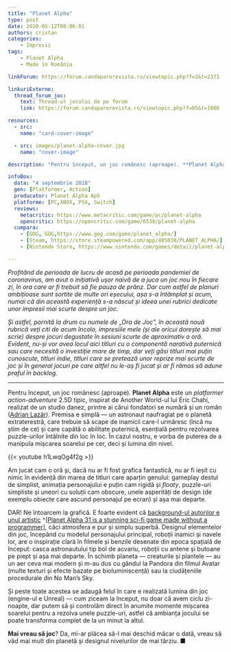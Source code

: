 ```yaml
---
title: "Planet Alpha"
type: post
date: 2020-05-12T00:06:01
authors: cristan
categories:
    - Impresii
tags:
    - Planet Alpha
    - Made în România

linkForum: https://forum.candaparerevista.ro/viewtopic.php?f=2&t=2371

linkuriExterne: 
  thread_forum_joc:
    text: Thread-ul jocului de pe forum
    link: https://forum.candaparerevista.ro/viewtopic.php?f=85&t=1866

resources:
  - src: 
    name: "card-cover-image"

  - src: images/planet-alpha-cover.jpg
    name: "cover-image"

description: "Pentru început, un joc românesc (aproape). **Planet Alpha** este un _platformer action-adventure_ 2.5D tipic, inspirat de Another World-ul lui Éric Chahi, realizat de un studio danez, printre ai cărui fondatori se numără și un român (Adrian Lazăr). Premisa e simplă — un astronaut naufragiat pe o planetă extraterestră, care trebuie să scape de inamicii care-l urmăresc (încă nu știm de ce) și care capătă o abilitate puternică, esențială pentru rezolvarea puzzle-urilor întâlnite din loc în loc. În cazul nostru, e vorba de puterea de a manipula mișcarea soarelui pe cer, deci și lumina din nivel."

infoBox:
  data: "4 septembrie 2018"
  gen: [Platformer, Action]
  producator: Planet Alpha ApS
  platforme: [PC,XBOX, PS4, Switch]
  reviews:
    metacritic: https://www.metacritic.com/game/pc/planet-alpha
    opencritic: https://opencritic.com/game/6538/planet-alpha
  cumpara:
    - [GOG, GOG,https://www.gog.com/game/planet_alpha/]
    - [Steam, https://store.steampowered.com/app/485030/PLANET_ALPHA/]
    - [Nintendo Store, https://www.nintendo.com/games/detail/planet-alpha-switch/]

---
```


_Profitând de perioada de lucru de acasă pe perioada pandemiei de coronavirus, am avut o inițiativă ușor naivă de a juca un joc nou în fiecare zi, în ora care ar fi trebuit să fie pauza de prânz. Dar cum astfel de planuri ambițioase sunt sortite de multe ori eșecului, așa s-a întâmplat și acum, numai că din această experiență s-a născut și ideea unei rubrici dedicate unor impresii mai scurte despre un joc._ 

_Și astfel, pornită la drum cu numele de „Ora de Joc”, în această nouă rubrică veți citi de acum încolo, impresiile mele (și ale oricui dorește să mai scrie) despre jocuri degustate în sesiuni scurte de aproximativ o oră. Evident, nu-și vor avea locul aici titluri cu o componentă narativă puternică sau care necesită o investiție mare de timp, dar veți găsi titluri mai puțin cunoscute, titluri indie, titluri care se pretează unor reprize mai scurte de joc și în general jocuri pe care altfel nu le-aș fi jucat și ar fi rămas să adune praful în backlog._ 

---

Pentru început, un joc românesc (aproape). **Planet Alpha** este un _platformer action-adventure_ 2.5D tipic, inspirat de Another World-ul lui Éric Chahi, realizat de un studio danez, printre ai cărui fondatori se numără și un român ([Adrian Lazăr](https://twitter.com/adrianlazar3d)). Premisa e simplă — un astronaut naufragiat pe o planetă extraterestră, care trebuie să scape de inamicii care-l urmăresc (încă nu știm de ce) și care capătă o abilitate puternică, esențială pentru rezolvarea puzzle-urilor întâlnite din loc în loc. În cazul nostru, e vorba de puterea de a manipula mișcarea soarelui pe cer, deci și lumina din nivel.

{{< youtube h1LwqOg4f2g >}}

Am jucat cam o oră și, dacă nu ar fi fost grafica fantastică, nu ar fi ieșit cu nimic în evidență din marea de titluri care aparțin genului: gameplay destul de simplist, animația personajului e puțin cam rigidă și _floaty_, puzzle-uri simpliste și uneori cu soluții cam obscure, unele asperități de design (de exemplu obiecte care ascund personajul pe ecran) și așa mai departe.

DAR! Ne întoarcem la grafică. E foarte evident că [background-ul autorilor e unul artistic](https://www.theverge.com/2016/3/15/11236316/planet-alpha-31-preview-trailer-gdc-2016-another-world) ^[[Planet Alpha 31 is a stunning sci-fi game made without a programmer](https://www.theverge.com/2016/3/15/11236316/planet-alpha-31-preview-trailer-gdc-2016-another-world)], căci atmosfera e pur și simplu superbă. Designul elementelor din joc, începând cu modelul personajului principal, roboții inamici și navele lor, are o inspirație clară în filmele și benzile desenate din epoca spațială de început: casca astronautului tip bol de acvariu, roboții cu antene și butoane pe piept și așa mai departe. În schimb planeta — creaturile și plantele — au un aer ceva mai modern și m-au dus cu gândul la Pandora din filmul Avatar (multe texturi și efecte bazate pe bioluminiscență) sau la ciudățeniile procedurale din No Man’s Sky.

Și peste toate acestea se adaugă felul în care e realizată lumina din joc (engine-ul e Unreal) — cum ziceam la început, nu doar că avem ciclu zi-noapte, dar putem să și controlăm direct în anumite momente mișcarea soarelui pentru a rezolva unele puzzle-uri, astfel că ambianța jocului se poate transforma complet de la un minut la altul. 

**Mai vreau să joc**? Da, mi-ar plăcea să-l mai deschid măcar o dată, vreau să văd mai mult din planetă și designul nivelurilor de mai târziu. ■
